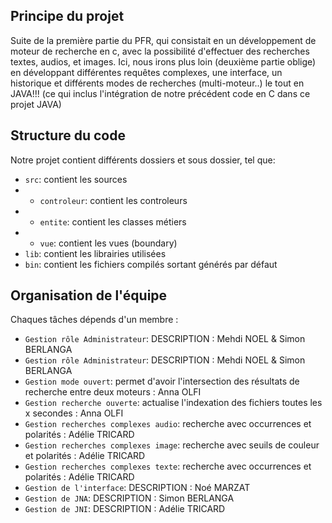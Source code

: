 ## Principe du projet

Suite de la première partie du PFR, qui consistait en un développement de moteur de recherche en c, avec la possibilité d'effectuer des recherches textes, audios, et images.
Ici, nous irons plus loin (deuxième partie oblige) en développant différentes requêtes complexes, une interface, un historique et différents modes de recherches (multi-moteur..) le tout en JAVA!!! (ce qui inclus l'intégration de notre précédent code en C dans ce projet JAVA)

## Structure du code

Notre projet contient différents dossiers et sous dossier, tel que:

- `src`: contient les sources
- - `controleur`: contient les controleurs
- - `entite`: contient les classes métiers
- - `vue`: contient les vues (boundary)
- `lib`: contient les librairies utilisées
- `bin`: contient les fichiers compilés sortant générés par défaut

## Organisation de l'équipe

Chaques tâches dépends d'un membre : 
- `Gestion rôle Administrateur`: DESCRIPTION : Mehdi NOEL & Simon BERLANGA
- `Gestion rôle Administrateur`: DESCRIPTION : Mehdi NOEL & Simon BERLANGA
- `Gestion mode ouvert`: permet d'avoir l'intersection des résultats de recherche entre deux moteurs : Anna OLFI
- `Gestion recherche ouverte`: actualise l'indexation des fichiers toutes les x secondes : Anna OLFI
- `Gestion recherches complexes audio`: recherche avec occurrences et polarités : Adélie TRICARD
- `Gestion recherches complexes image`: recherche avec seuils de couleur et polarités : Adélie TRICARD
- `Gestion recherches complexes texte`: recherche avec occurrences et polarités : Adélie TRICARD
- `Gestion de l'interface`: DESCRIPTION : Noé MARZAT
- `Gestion de JNA`: DESCRIPTION : Simon BERLANGA
- `Gestion de JNI`: DESCRIPTION : Adélie TRICARD
